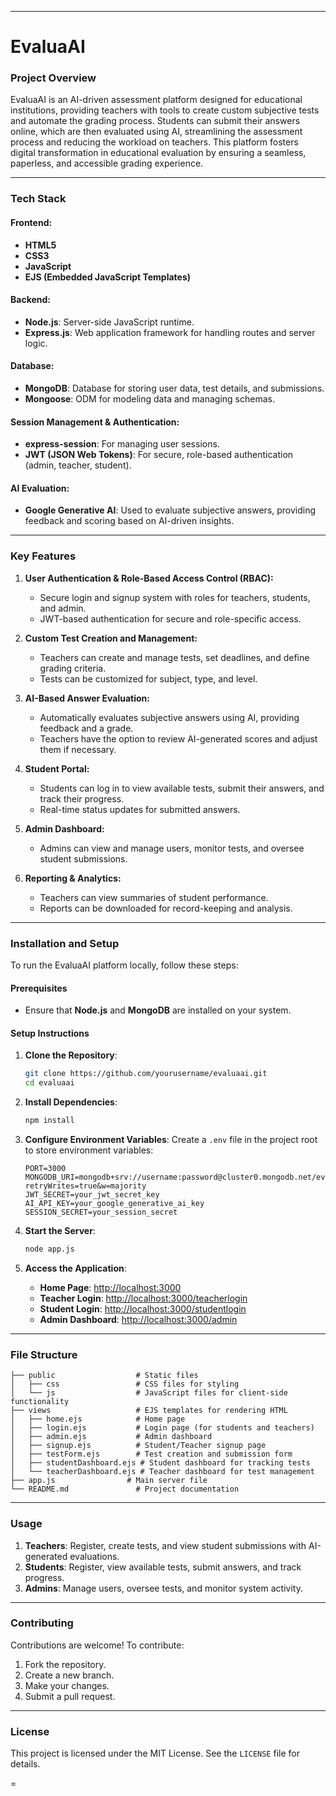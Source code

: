 

---

# **EvaluaAI**
### Project Overview
EvaluaAI is an AI-driven assessment platform designed for educational institutions, providing teachers with tools to create custom subjective tests and automate the grading process. Students can submit their answers online, which are then evaluated using AI, streamlining the assessment process and reducing the workload on teachers. This platform fosters digital transformation in educational evaluation by ensuring a seamless, paperless, and accessible grading experience.

---

### **Tech Stack**

#### **Frontend:**
- **HTML5**
- **CSS3**
- **JavaScript**
- **EJS (Embedded JavaScript Templates)**

#### **Backend:**
- **Node.js**: Server-side JavaScript runtime.
- **Express.js**: Web application framework for handling routes and server logic.

#### **Database:**
- **MongoDB**: Database for storing user data, test details, and submissions.
- **Mongoose**: ODM for modeling data and managing schemas.

#### **Session Management & Authentication:**
- **express-session**: For managing user sessions.
- **JWT (JSON Web Tokens)**: For secure, role-based authentication (admin, teacher, student).

#### **AI Evaluation:**
- **Google Generative AI**: Used to evaluate subjective answers, providing feedback and scoring based on AI-driven insights.

---

### **Key Features**

1. **User Authentication & Role-Based Access Control (RBAC):**
   - Secure login and signup system with roles for teachers, students, and admin.
   - JWT-based authentication for secure and role-specific access.

2. **Custom Test Creation and Management:**
   - Teachers can create and manage tests, set deadlines, and define grading criteria.
   - Tests can be customized for subject, type, and level.

3. **AI-Based Answer Evaluation:**
   - Automatically evaluates subjective answers using AI, providing feedback and a grade.
   - Teachers have the option to review AI-generated scores and adjust them if necessary.

4. **Student Portal:**
   - Students can log in to view available tests, submit their answers, and track their progress.
   - Real-time status updates for submitted answers.

5. **Admin Dashboard:**
   - Admins can view and manage users, monitor tests, and oversee student submissions.

6. **Reporting & Analytics:**
   - Teachers can view summaries of student performance.
   - Reports can be downloaded for record-keeping and analysis.

---

### **Installation and Setup**

To run the EvaluaAI platform locally, follow these steps:

#### **Prerequisites**
- Ensure that **Node.js** and **MongoDB** are installed on your system.

#### **Setup Instructions**

1. **Clone the Repository**:
   ```bash
   git clone https://github.com/yourusername/evaluaai.git
   cd evaluaai
   ```

2. **Install Dependencies**:
   ```bash
   npm install
   ```

3. **Configure Environment Variables**:
   Create a `.env` file in the project root to store environment variables:
   ```plaintext
   PORT=3000
   MONGODB_URI=mongodb+srv://username:password@cluster0.mongodb.net/evaluaai?retryWrites=true&w=majority
   JWT_SECRET=your_jwt_secret_key
   AI_API_KEY=your_google_generative_ai_key
   SESSION_SECRET=your_session_secret
   ```

4. **Start the Server**:
   ```bash
   node app.js
   ```

5. **Access the Application**:
   - **Home Page**: [http://localhost:3000](http://localhost:3000)
   - **Teacher Login**: [http://localhost:3000/teacherlogin](http://localhost:3000/teacherlogin)
   - **Student Login**: [http://localhost:3000/studentlogin](http://localhost:3000/studentlogin)
   - **Admin Dashboard**: [http://localhost:3000/admin](http://localhost:3000/admin)

---

### **File Structure**

```
├── public                  # Static files
│   ├── css                 # CSS files for styling
│   └── js                  # JavaScript files for client-side functionality
├── views                   # EJS templates for rendering HTML
│   ├── home.ejs            # Home page
│   ├── login.ejs           # Login page (for students and teachers)
│   ├── admin.ejs           # Admin dashboard
│   ├── signup.ejs          # Student/Teacher signup page
│   ├── testForm.ejs        # Test creation and submission form
│   ├── studentDashboard.ejs # Student dashboard for tracking tests
│   └── teacherDashboard.ejs # Teacher dashboard for test management
├── app.js                # Main server file
└── README.md               # Project documentation
```

---

### **Usage**

1. **Teachers**: Register, create tests, and view student submissions with AI-generated evaluations.
2. **Students**: Register, view available tests, submit answers, and track progress.
3. **Admins**: Manage users, oversee tests, and monitor system activity.

---

### **Contributing**
Contributions are welcome! To contribute:
1. Fork the repository.
2. Create a new branch.
3. Make your changes.
4. Submit a pull request.

---

### **License**
This project is licensed under the MIT License. See the `LICENSE` file for details.

=

